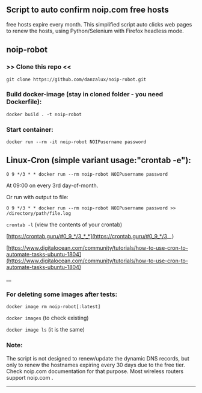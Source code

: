 ## Script to auto confirm noip.com free hosts

free hosts expire every month. This simplified script auto clicks web pages to renew the hosts, using Python/Selenium with Firefox headless mode.

## noip-robot

### >> Clone this repo <<

`git clone https://github.com/danzalux/noip-robot.git`

### Build docker-image (stay in cloned folder - you need Dockerfile):

`docker build . -t noip-robot`

### Start container:

`docker run --rm -it noip-robot NOIPusername password`

## Linux-Cron (simple variant usage:"crontab -e"):

`0 9 */3 * * docker run --rm noip-robot NOIPusername password`

At 09:00 on every 3rd day-of-month.

Or run with output to file:

`0 9 */3 * * docker run --rm noip-robot NOIPusername password >> /directory/path/file.log`

`crontab -l` (view the contents of your crontab)

[https://crontab.guru/#0_9_*/3_*_*](https://crontab.guru/#0_9_*/3_*_*)

[https://www.digitalocean.com/community/tutorials/how-to-use-cron-to-automate-tasks-ubuntu-1804](https://www.digitalocean.com/community/tutorials/how-to-use-cron-to-automate-tasks-ubuntu-1804)

__
### For deleting some images after tests:

`docker image rm noip-robot[:latest]`

`docker images` (to check existing)

`docker image ls` (it is the same)

### Note:
The script is not designed to renew/update the dynamic DNS records, but only to renew the hostnames expiring every 30 days due to the free tier. Check noip.com documentation for that purpose. Most wireless routers support noip.com .
___

